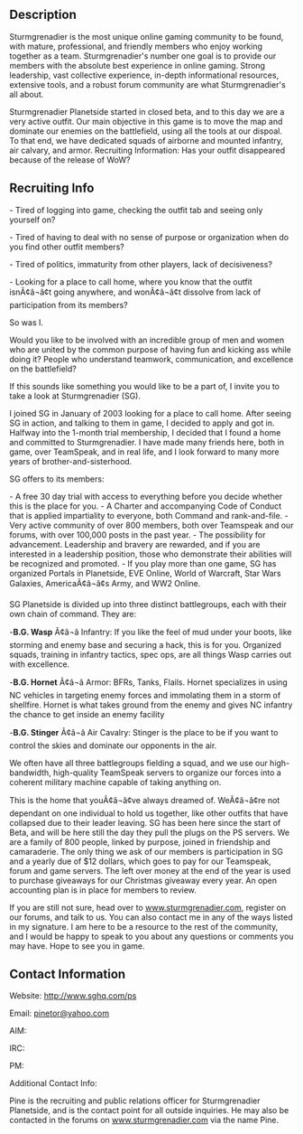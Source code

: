 ## Description

Sturmgrenadier is the most unique online gaming community to be found,
with mature, professional, and friendly members who enjoy working
together as a team. Sturmgrenadier's number one goal is to provide our
members with the absolute best experience in online gaming. Strong
leadership, vast collective experience, in-depth informational
resources, extensive tools, and a robust forum community are what
Sturmgrenadier's all about.

Sturmgrenadier Planetside started in closed beta, and to this day we are
a very active outfit. Our main objective in this game is to move the map
and dominate our enemies on the battlefield, using all the tools at our
dispoal. To that end, we have dedicated squads of airborne and mounted
infantry, air calvary, and armor. Recruiting Information: Has your
outfit disappeared because of the release of WoW?

## Recruiting Info

\- Tired of logging into game, checking the outfit tab and seeing only
yourself on?

\- Tired of having to deal with no sense of purpose or organization when
do you find other outfit members?

\- Tired of politics, immaturity from other players, lack of
decisiveness?

\- Looking for a place to call home, where you know that the outfit
isnÃ¢â¬â¢t going anywhere, and wonÃ¢â¬â¢t dissolve from lack of
participation from its members?

So was I.

Would you like to be involved with an incredible group of men and women
who are united by the common purpose of having fun and kicking ass while
doing it? People who understand teamwork, communication, and excellence
on the battlefield?

If this sounds like something you would like to be a part of, I invite
you to take a look at Sturmgrenadier (SG).

I joined SG in January of 2003 looking for a place to call home. After
seeing SG in action, and talking to them in game, I decided to apply and
got in. Halfway into the 1-month trial membership, I decided that I
found a home and committed to Sturmgrenadier. I have made many friends
here, both in game, over TeamSpeak, and in real life, and I look forward
to many more years of brother-and-sisterhood.

SG offers to its members:

\- A free 30 day trial with access to everything before you decide
whether this is the place for you. - A Charter and accompanying Code of
Conduct that is applied impartiality to everyone, both Command and
rank-and-file. - Very active community of over 800 members, both over
Teamspeak and our forums, with over 100,000 posts in the past year. -
The possibility for advancement. Leadership and bravery are rewarded,
and if you are interested in a leadership position, those who
demonstrate their abilities will be recognized and promoted. - If you
play more than one game, SG has organized Portals in Planetside, EVE
Online, World of Warcraft, Star Wars Galaxies, AmericaÃ¢â¬â¢s Army,
and WW2 Online.

SG Planetside is divided up into three distinct battlegroups, each with
their own chain of command. They are:

\-**B.G. Wasp** Ã¢â¬â Infantry: If you like the feel of mud under
your boots, like storming and enemy base and securing a hack, this is
for you. Organized squads, training in infantry tactics, spec ops, are
all things Wasp carries out with excellence.

\-**B.G. Hornet** Ã¢â¬â Armor: BFRs, Tanks, Flails. Hornet
specializes in using NC vehicles in targeting enemy forces and
immolating them in a storm of shellfire. Hornet is what takes ground
from the enemy and gives NC infantry the chance to get inside an enemy
facility

\-**B.G. Stinger** Ã¢â¬â Air Cavalry: Stinger is the place to be if
you want to control the skies and dominate our opponents in the air.

We often have all three battlegroups fielding a squad, and we use our
high-bandwidth, high-quality TeamSpeak servers to organize our forces
into a coherent military machine capable of taking anything on.

This is the home that youÃ¢â¬â¢ve always dreamed of. WeÃ¢â¬â¢re not
dependant on one individual to hold us together, like other outfits that
have collapsed due to their leader leaving. SG has been here since the
start of Beta, and will be here still the day they pull the plugs on the
PS servers. We are a family of 800 people, linked by purpose, joined in
friendship and camaraderie. The only thing we ask of our members is
participation in SG and a yearly due of $12 dollars, which goes to pay
for our Teamspeak, forum and game servers. The left over money at the
end of the year is used to purchase giveaways for our Christmas giveaway
every year. An open accounting plan is in place for members to review.

If you are still not sure, head over to www.sturmgrenadier.com, register
on our forums, and talk to us. You can also contact me in any of the
ways listed in my signature. I am here to be a resource to the rest of
the community, and I would be happy to speak to you about any questions
or comments you may have. Hope to see you in game.

## Contact Information

Website: <http://www.sghq.com/ps>

Email: pinetor@yahoo.com

AIM:

IRC:

PM:

Additional Contact Info:

Pine is the recruiting and public relations officer for Sturmgrenadier
Planetside, and is the contact point for all outside inquiries. He may
also be contacted in the forums on www.sturmgrenadier.com via the name
Pine.
